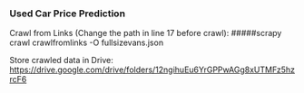 ### Used Car Price Prediction
Crawl from Links (Change the path in line 17 before crawl):
#####scrapy crawl crawlfromlinks -O fullsizevans.json


Store crawled data in Drive:
https://drive.google.com/drive/folders/12ngihuEu6YrGPPwAGg8xUTMFz5hzrcF6